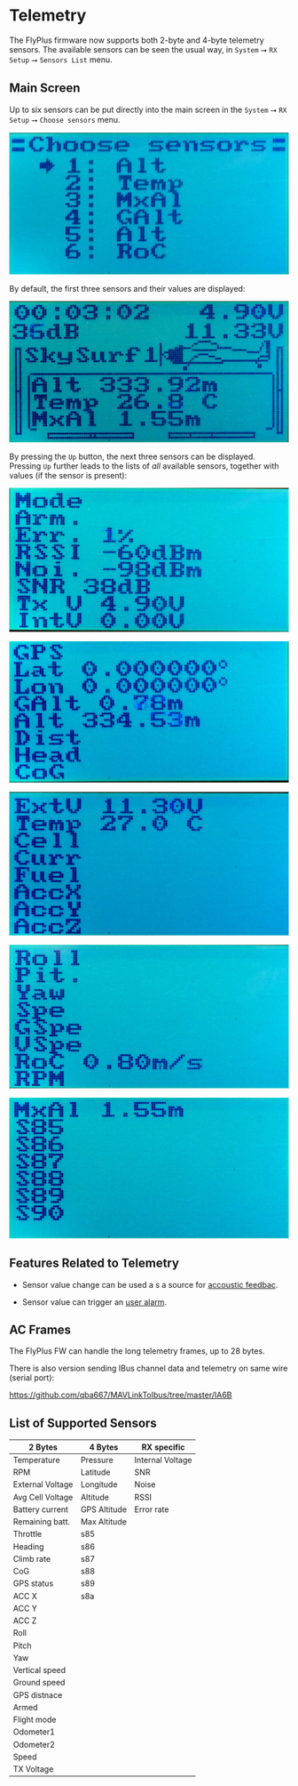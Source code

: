 # Telemetry #

The FlyPlus firmware now supports both 2-byte and 4-byte
telemetry sensors. The available sensors can be seen
the usual way, in `System` ⭢ `RX Setup` ⭢ `Sensors List` menu.

## Main Screen ##

Up to six sensors can be put directly into the main screen
in the `System` ⭢ `RX Setup` ⭢ `Choose sensors` menu.

![Sensors selection](choose-sensors.jpg)

By default, the first three sensors and their values are displayed:

![Main Screen](main-screen-flyplus.jpg)

By pressing the `Up` button, the next three sensors can be displayed.
Pressing `Up` further leads to the lists of _all_ available sensors,
together with values (if the sensor is present):

![Sensors 1](main-sensors-1.jpg)

![Sensors 2](main-sensors-2.jpg)

![Sensors 3](main-sensors-3.jpg)

![Sensors 4](main-sensors-4.jpg)

![Sensors 5](main-sensors-5.jpg)

## Features Related to Telemetry ##

* Sensor value change can be used a s a source for [accoustic feedbac](Vario).

* Sensor value can trigger an [user alarm](Alarms).


## AC Frames ##

The FlyPlus FW can handle the long telemetry frames, up to 28 bytes.

There is also version sending IBus channel data and telemetry on same wire
(serial port):

https://github.com/qba667/MAVLinkToIbus/tree/master/IA6B


## List of Supported Sensors ##

| 2 Bytes          | 4 Bytes       | RX specific      |
| ---------------- | ------------- | ---------------- |
| Temperature      | Pressure      | Internal Voltage |
| RPM              | Latitude      | SNR              |
| External Voltage | Longitude     | Noise            |
| Avg Cell Voltage | Altitude      | RSSI             |
| Battery current  | GPS Altitude  | Error rate       |
| Remaining batt.  | Max Altitude  |                  |
| Throttle         | s85           |                  |
| Heading          | s86           |                  |
| Climb rate       | s87           |                  |
| CoG              | s88           |                  |
| GPS status       | s89           |                  |
| ACC X            | s8a           |                  |
| ACC Y            |               |                  |
| ACC Z            |               |                  |
| Roll             |               |                  |
| Pitch            |               |                  |
| Yaw              |               |                  |
| Vertical speed   |               |                  |
| Ground speed     |               |                  |
| GPS distnace     |               |                  |
| Armed            |               |                  |
| Flight mode      |               |                  |
| Odometer1        |               |                  |
| Odometer2        |               |                  |
| Speed            |               |                  |
| TX Voltage       |               |                  |



